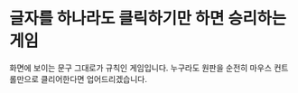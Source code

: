 글자를 하나라도 클릭하기만 하면 승리하는 게임
==============================================

화면에 보이는 문구 그대로가 규칙인 게임입니다.
누구라도 원판을 순전히 마우스 컨트롤만으로 클리어한다면 업어드리겠습니다.